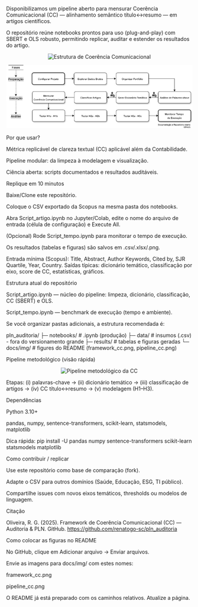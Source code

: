 Disponibilizamos um pipeline aberto para mensurar Coerência Comunicacional (CC) — alinhamento semântico título↔resumo — em artigos científicos.

O repositório reúne notebooks prontos para uso (plug-and-play) com SBERT e OLS robusto, permitindo replicar, auditar e estender os resultados do artigo.

<p align="center">
  <img src="Estrutura_CC.jpg" alt="Estrutura de Coerência Comunicacional" width="720">
</p>

<p align="center">
  <img src="Pipeline_CC.jpg" alt="Pipeline de Coerência Comunicacional" width="820">
</p>


Por que usar?

Métrica replicável de clareza textual (CC) aplicável além da Contabilidade.

Pipeline modular: da limpeza à modelagem e visualização.

Ciência aberta: scripts documentados e resultados auditáveis.

Replique em 10 minutos

Baixe/Clone este repositório.

Coloque o CSV exportado da Scopus na mesma pasta dos notebooks.

Abra Script_artigo.ipynb no Jupyter/Colab, edite o nome do arquivo de entrada (célula de configuração) e Execute All.

(Opcional) Rode Script_tempo.ipynb para monitorar o tempo de execução.

Os resultados (tabelas e figuras) são salvos em .csv/.xlsx/.png.

Entrada mínima (Scopus): Title, Abstract, Author Keywords, Cited by, SJR Quartile, Year, Country.
Saídas típicas: dicionário temático, classificação por eixo, score de CC, estatísticas, gráficos.

Estrutura atual do repositório

Script_artigo.ipynb — núcleo do pipeline: limpeza, dicionário, classificação, CC (SBERT) e OLS.

Script_tempo.ipynb — benchmark de execução (tempo e ambiente).

Se você organizar pastas adicionais, a estrutura recomendada é:

pln_auditoria/
  ├─ notebooks/        # .ipynb (produção)
  ├─ data/             # insumos (.csv) - fora do versionamento grande
  ├─ results/          # tabelas e figuras geradas
  └─ docs/img/         # figures do README (framework_cc.png, pipeline_cc.png)

Pipeline metodológico (visão rápida)
<p align="center"> <img src=""C:\Users\renat\OneDrive\Mestrado em Contabilidade\2025\2025.2k Revista Peru (Auditoria)\Pipeline_CC.jpg"" alt="Pipeline metodológico da CC" width="820"> </p>

Etapas: (i) palavras-chave → (ii) dicionário temático → (iii) classificação de artigos → (iv) CC título↔resumo → (v) modelagem (H1–H3).

Dependências

Python 3.10+

pandas, numpy, sentence-transformers, scikit-learn, statsmodels, matplotlib

Dica rápida: pip install -U pandas numpy sentence-transformers scikit-learn statsmodels matplotlib

Como contribuir / replicar

Use este repositório como base de comparação (fork).

Adapte o CSV para outros domínios (Saúde, Educação, ESG, TI público).

Compartilhe issues com novos eixos temáticos, thresholds ou modelos de linguagem.

Citação

Oliveira, R. G. (2025). Framework de Coerência Comunicacional (CC) — Auditoria & PLN. GitHub. https://github.com/renatogo-sc/pln_auditoria

Como colocar as figuras no README

No GitHub, clique em Adicionar arquivo → Enviar arquivos.

Envie as imagens para docs/img/ com estes nomes:

framework_cc.png

pipeline_cc.png

O README já está preparado com os caminhos relativos. Atualize a página.
